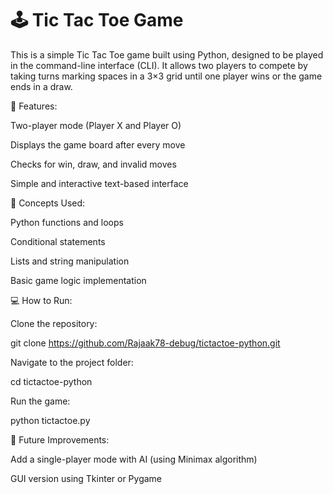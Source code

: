 # 🕹️ Tic Tac Toe Game

This is a simple Tic Tac Toe game built using Python, designed to be played in the command-line interface (CLI).
It allows two players to compete by taking turns marking spaces in a 3×3 grid until one player wins or the game ends in a draw.

🚀 Features:

Two-player mode (Player X and Player O)

Displays the game board after every move

Checks for win, draw, and invalid moves

Simple and interactive text-based interface

🧠 Concepts Used:

Python functions and loops

Conditional statements

Lists and string manipulation

Basic game logic implementation

💻 How to Run:

Clone the repository:

git clone https://github.com/Rajaak78-debug/tictactoe-python.git


Navigate to the project folder:

cd tictactoe-python


Run the game:

python tictactoe.py

🏁 Future Improvements:

Add a single-player mode with AI (using Minimax algorithm)

GUI version using Tkinter or Pygame
